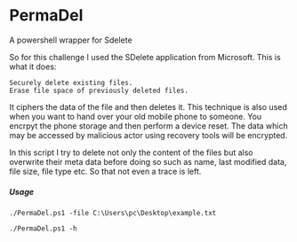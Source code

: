 # PermaDel
A powershell wrapper for Sdelete

So for this challenge I used the SDelete application from Microsoft. This is what it does:

    Securely delete existing files.
    Erase file space of previously deleted files.

It ciphers the data of the file and then deletes it. This technique is also used when you want to hand over your old mobile phone to someone. You encrpyt the phone storage and then perform a device reset. The data which may be accessed by malicious actor using recovery tools will be encrypted.

In this script I try to delete not only the content of the files but also overwrite their meta data before doing so such as name, last modified data, file size, file type etc. So that not even a trace is left.


##### Usage

```
./PermaDel.ps1 -file C:\Users\pc\Desktop\example.txt

./PermaDel.ps1 -h
```

